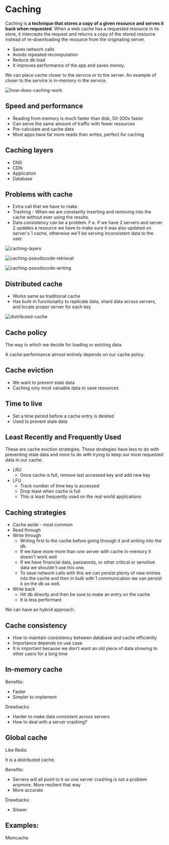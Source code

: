 # Caching

Caching is **a technique that stores a copy of a given resource and serves it back when requested**. When a web cache has a requested resource in its store, it intercepts the request and returns a copy of the stored resource instead of re-downloading the resource from the originating server.

- Saves network calls
- Avoids repeated recomputation
- Reduce db load
- It improves performance of the app and saves money.

We can place cache closer to the service or to the server. An example of closer to the service is in-memory in the service.

![how-does-caching-work](./images/how-does-caching-work.png)

## Speed and performance

- Reading from memory is much faster than disk, 50-200x faster
- Can serve the same amount of traffic with fewer resources
- Pre-calculate and cache data
- Most apps have far more reads than writes, perfect for caching

## Caching layers

- DNS
- CDN
- Application
- Database

## Problems with cache

- Extra call that we have to make
- Trashing - When we are constantly inserting and removing into the cache without ever using the results.
- Data consistency can be a problem. F.e. if we have 2 servers and server 2 updates a resource we have to make sure it was also updated on server's 1 cache, otherwise we'll be serving inconsistent data to the user.

![caching-layers](./images/caching-layers.png)

![caching-pseudocode-retrieval](./images/caching-pseudocode-retrieval.png)

![caching-pseudocode-writing](./images/caching-pseudocode-writing.png)

## Distributed cache

- Works same as traditional cache
- Has built-in functionality to replicate data, shard data across servers, and locate proper server for each key

![distributed-cache](./images/distributed-cache.png)

## Cache policy

The way in which we decide for loading or evicting data.

A cache performance almost entirely depends on our cache policy.

## Cache eviction

- We want to prevent stale data
- Caching only most valuable data to save resources

## Time to live

- Set a time period before a cache entry is deleted
- Used to prevent stale data

## Least Recently and Frequently Used

These are cache eviction strategies. These strategies have less to do with preventing stale data and more to do with trying to keep our most requested data in our cache. 

- LRU
    - Once cache is full, remove last accessed key and add new key
- LFU
    - Track number of time key is accessed
    - Drop least when cache is full
    - This is least frequently used on the real world applications

## Caching strategies

- Cache aside - most common
- Read through
- Write through
    - Writing first to the cache before going through it and writing into the db
    - If we have more more than one server with cache in-memory it doesn't work well
    - If we have financial data, passwords, or other critical or sensitive data we shouldn't use this one.
    - To save network calls with this we can persist plenty of new entries into the cache and then in bulk with 1 communication we can persist it on the db as well.
- Write back
    - Hit db directly and then be sure to make an entry on the cache
    - It is less performant

We can have an hybrid approach. 

## Cache consistency

- How to maintain consistency between database and cache efficiently
- Importance depends on use case
- It is important because we don't want an old piece of data showing to other users for a long time

## In-memory cache

Benefits:

- Faster
- Simpler to implement

Drawbacks:

- Harder to make data consistent across servers
- How to deal with a server crashing?

## Global cache

Like Redis.

It is a distributed cache.

Benefits:

- Servers will all point to it so one server crashing is not a problem anymore. More resilient that way
- More accurate

Drawbacks:

- Slower

## Examples:

Memcache